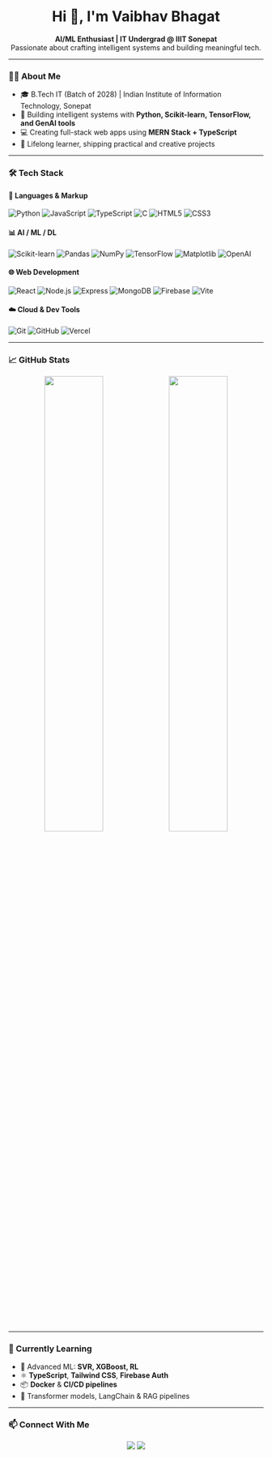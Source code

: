 <h1 align="center">Hi 👋, I'm Vaibhav Bhagat</h1>

<p align="center">
  <b>AI/ML Enthusiast | IT Undergrad @ IIIT Sonepat</b><br>
  Passionate about crafting intelligent systems and building meaningful tech.
</p>

---

### 👨‍💻 About Me

- 🎓 B.Tech IT (Batch of 2028) | Indian Institute of Information Technology, Sonepat  
- 🤖 Building intelligent systems with **Python, Scikit-learn, TensorFlow, and GenAI tools**  
- 💻 Creating full-stack web apps using **MERN Stack + TypeScript**  
- 🌱 Lifelong learner, shipping practical and creative projects  

---

### 🛠️ Tech Stack

#### 🚀 Languages & Markup
![Python](https://img.shields.io/badge/-Python-3776AB?style=flat&logo=python&logoColor=white)
![JavaScript](https://img.shields.io/badge/-JavaScript-F7DF1E?style=flat&logo=javascript&logoColor=black)
![TypeScript](https://img.shields.io/badge/-TypeScript-3178C6?style=flat&logo=typescript&logoColor=white)
![C](https://img.shields.io/badge/-C-A8B9CC?style=flat&logo=c&logoColor=black)
![HTML5](https://img.shields.io/badge/-HTML5-E34F26?style=flat&logo=html5&logoColor=white)
![CSS3](https://img.shields.io/badge/-CSS3-1572B6?style=flat&logo=css3)

#### 📊 AI / ML / DL
![Scikit-learn](https://img.shields.io/badge/-Scikit--learn-F7931E?style=flat&logo=scikit-learn&logoColor=white)
![Pandas](https://img.shields.io/badge/-Pandas-150458?style=flat&logo=pandas)
![NumPy](https://img.shields.io/badge/-NumPy-013243?style=flat&logo=numpy)
![TensorFlow](https://img.shields.io/badge/-TensorFlow-FF6F00?style=flat&logo=tensorflow&logoColor=white)
![Matplotlib](https://img.shields.io/badge/-Matplotlib-11557C?style=flat&logo=matplotlib)
![OpenAI](https://img.shields.io/badge/-OpenAI-412991?style=flat&logo=openai&logoColor=white)

#### 🌐 Web Development
![React](https://img.shields.io/badge/-React-61DAFB?style=flat&logo=react&logoColor=black)
![Node.js](https://img.shields.io/badge/-Node.js-339933?style=flat&logo=node.js&logoColor=white)
![Express](https://img.shields.io/badge/-Express-000000?style=flat&logo=express&logoColor=white)
![MongoDB](https://img.shields.io/badge/-MongoDB-47A248?style=flat&logo=mongodb&logoColor=white)
![Firebase](https://img.shields.io/badge/-Firebase-FFCA28?style=flat&logo=firebase&logoColor=black)
![Vite](https://img.shields.io/badge/-Vite-646CFF?style=flat&logo=vite&logoColor=white)

#### ☁️ Cloud & Dev Tools
![Git](https://img.shields.io/badge/-Git-F05032?style=flat&logo=git&logoColor=white)
![GitHub](https://img.shields.io/badge/-GitHub-181717?style=flat&logo=github)
![Vercel](https://img.shields.io/badge/-Vercel-000000?style=flat&logo=vercel&logoColor=white)

---

### 📈 GitHub Stats

<p align="center">
  <img src="https://github-readme-stats.vercel.app/api?username=vaibhavbhagat5&show_icons=true&theme=radical&hide_rank=true" width="48%"/>
  <img src="https://github-readme-stats.vercel.app/api/top-langs/?username=vaibhavbhagat5&layout=compact&theme=radical" width="48%"/>
</p>

---

### 🧠 Currently Learning

- 🔬 Advanced ML: **SVR, XGBoost, RL**
- ⚛️ **TypeScript**, **Tailwind CSS**, **Firebase Auth**
- 📦 **Docker** & **CI/CD pipelines**
- 🤯 Transformer models, LangChain & RAG pipelines

---

### 📫 Connect With Me

<p align="center">
  <a href="https://linkedin.com/in/vaibhavbhagat5"><img src="https://img.shields.io/badge/-LinkedIn-0077B5?style=for-the-badge&logo=linkedin&logoColor=white"></a>
  <a href="mailto:vaibhavbhagat7461@gmail.com"><img src="https://img.shields.io/badge/-Gmail-D14836?style=for-the-badge&logo=gmail&logoColor=white"></a>
</p>

